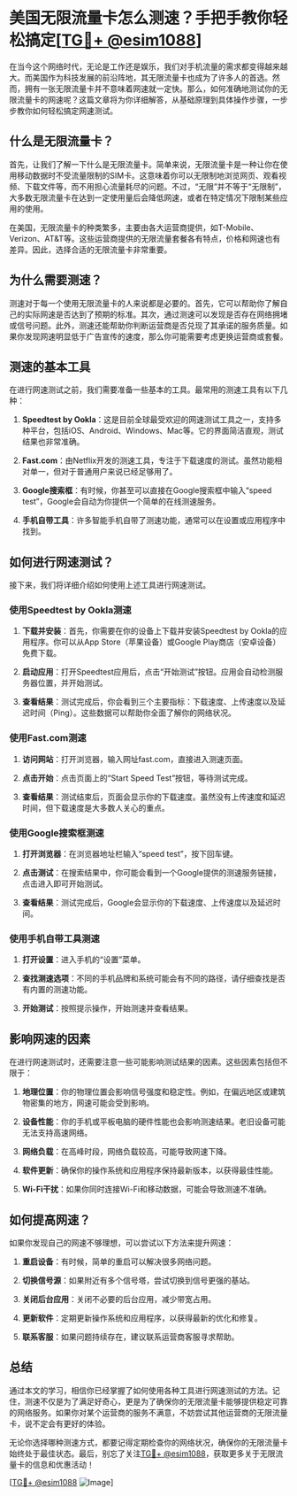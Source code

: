# 美国无限流量卡怎么测速？手把手教你轻松搞定[[TG💪+ @esim1088](https://t.me/s/esim1088)]

在当今这个网络时代，无论是工作还是娱乐，我们对手机流量的需求都变得越来越大。而美国作为科技发展的前沿阵地，其无限流量卡也成为了许多人的首选。然而，拥有一张无限流量卡并不意味着网速就一定快。那么，如何准确地测试你的无限流量卡的网速呢？这篇文章将为你详细解答，从基础原理到具体操作步骤，一步步教你如何轻松搞定网速测试。

## 什么是无限流量卡？

首先，让我们了解一下什么是无限流量卡。简单来说，无限流量卡是一种让你在使用移动数据时不受流量限制的SIM卡。这意味着你可以无限制地浏览网页、观看视频、下载文件等，而不用担心流量耗尽的问题。不过，“无限”并不等于“无限制”，大多数无限流量卡在达到一定使用量后会降低网速，或者在特定情况下限制某些应用的使用。

在美国，无限流量卡的种类繁多，主要由各大运营商提供，如T-Mobile、Verizon、AT&T等。这些运营商提供的无限流量套餐各有特点，价格和网速也有差异。因此，选择合适的无限流量卡非常重要。

## 为什么需要测速？

测速对于每一个使用无限流量卡的人来说都是必要的。首先，它可以帮助你了解自己的实际网速是否达到了预期的标准。其次，通过测速可以发现是否存在网络拥堵或信号问题。此外，测速还能帮助你判断运营商是否兑现了其承诺的服务质量。如果你发现网速明显低于广告宣传的速度，那么你可能需要考虑更换运营商或套餐。

## 测速的基本工具

在进行网速测试之前，我们需要准备一些基本的工具。最常用的测速工具有以下几种：

1. **Speedtest by Ookla**：这是目前全球最受欢迎的网速测试工具之一，支持多种平台，包括iOS、Android、Windows、Mac等。它的界面简洁直观，测试结果也非常准确。

2. **Fast.com**：由Netflix开发的测速工具，专注于下载速度的测试。虽然功能相对单一，但对于普通用户来说已经足够用了。

3. **Google搜索框**：有时候，你甚至可以直接在Google搜索框中输入“speed test”，Google会自动为你提供一个简单的在线测速服务。

4. **手机自带工具**：许多智能手机自带了测速功能，通常可以在设置或应用程序中找到。

## 如何进行网速测试？

接下来，我们将详细介绍如何使用上述工具进行网速测试。

### 使用Speedtest by Ookla测速

1. **下载并安装**：首先，你需要在你的设备上下载并安装Speedtest by Ookla的应用程序。你可以从App Store（苹果设备）或Google Play商店（安卓设备）免费下载。

2. **启动应用**：打开Speedtest应用后，点击“开始测试”按钮。应用会自动检测服务器位置，并开始测试。

3. **查看结果**：测试完成后，你会看到三个主要指标：下载速度、上传速度以及延迟时间（Ping）。这些数据可以帮助你全面了解你的网络状况。

### 使用Fast.com测速

1. **访问网站**：打开浏览器，输入网址fast.com，直接进入测速页面。

2. **点击开始**：点击页面上的“Start Speed Test”按钮，等待测试完成。

3. **查看结果**：测试结束后，页面会显示你的下载速度。虽然没有上传速度和延迟时间，但下载速度是大多数人关心的重点。

### 使用Google搜索框测速

1. **打开浏览器**：在浏览器地址栏输入“speed test”，按下回车键。

2. **点击测试**：在搜索结果中，你可能会看到一个Google提供的测速服务链接，点击进入即可开始测试。

3. **查看结果**：测试完成后，Google会显示你的下载速度、上传速度以及延迟时间。

### 使用手机自带工具测速

1. **打开设置**：进入手机的“设置”菜单。

2. **查找测速选项**：不同的手机品牌和系统可能会有不同的路径，请仔细查找是否有内置的测速功能。

3. **开始测试**：按照提示操作，开始测速并查看结果。

## 影响网速的因素

在进行网速测试时，还需要注意一些可能影响测试结果的因素。这些因素包括但不限于：

1. **地理位置**：你的物理位置会影响信号强度和稳定性。例如，在偏远地区或建筑物密集的地方，网速可能会受到影响。

2. **设备性能**：你的手机或平板电脑的硬件性能也会影响测速结果。老旧设备可能无法支持高速网络。

3. **网络负载**：在高峰时段，网络负载较高，可能导致网速下降。

4. **软件更新**：确保你的操作系统和应用程序保持最新版本，以获得最佳性能。

5. **Wi-Fi干扰**：如果你同时连接Wi-Fi和移动数据，可能会导致测速不准确。

## 如何提高网速？

如果你发现自己的网速不够理想，可以尝试以下方法来提升网速：

1. **重启设备**：有时候，简单的重启可以解决很多网络问题。

2. **切换信号源**：如果附近有多个信号塔，尝试切换到信号更强的基站。

3. **关闭后台应用**：关闭不必要的后台应用，减少带宽占用。

4. **更新软件**：定期更新操作系统和应用程序，以获得最新的优化和修复。

5. **联系客服**：如果问题持续存在，建议联系运营商客服寻求帮助。

## 总结

通过本文的学习，相信你已经掌握了如何使用各种工具进行网速测试的方法。记住，测速不仅是为了满足好奇心，更是为了确保你的无限流量卡能够提供稳定可靠的网络服务。如果你对某个运营商的服务不满意，不妨尝试其他运营商的无限流量卡，说不定会有更好的体验。

无论你选择哪种测速方式，都要记得定期检查你的网络状况，确保你的无限流量卡始终处于最佳状态。最后，别忘了关注[TG💪+ @esim1088](https://t.me/s/esim1088)，获取更多关于无限流量卡的信息和优惠活动！

[[TG💪+ @esim1088](https://t.me/s/esim1088) ![Image](https://i.postimg.cc/4NQfJmqS/Snipaste-2025-05-13-00-14-12.png)]